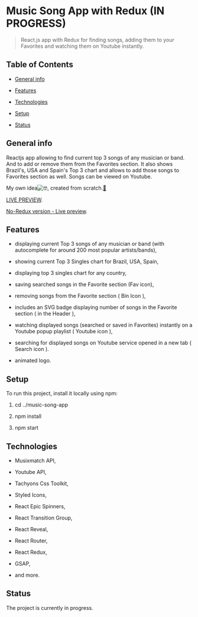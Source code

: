# Music Song App with Redux (IN PROGRESS)

> React.js app with Redux for finding songs, adding them to your Favorites and watching them on Youtube instantly.

## Table of Contents

- [General info](#general-info)

- [Features](#features)

- [Technologies](#technologies)

- [Setup](#setup)

- [Status](#status)

## General info

Reactjs app allowing to find current top 3 songs of any musician or band. And to add or remove them from the Favorites section. It also shows Brazil's, USA and Spain's Top 3 chart and allows to add those songs to Favorites section as well. Songs can be viewed on Youtube.

My own idea![🤓](https://mail.google.com/mail/e/1f913), created from scratch.[🔨](https://mail.google.com/mail/e/1f528)

[LIVE PREVIEW](https://suavek85.github.io/Music-Song-App-with-Redux/).

[No-Redux version - Live preview](https://suavek85.github.io/Music-Song-App/).


## Features

- displaying current Top 3 songs of any musician or band (with autocomplete for around 200 most popular artists/bands),

- showing current Top 3 Singles chart for Brazil, USA, Spain,

- displaying top 3 singles chart for any country,

- saving searched songs in the Favorite section (Fav icon),

- removing songs from the Favorite section ( Bin Icon ),

- includes an SVG badge displaying number of songs in the Favorite section ( in the Header ),

- watching displayed songs (searched or saved in Favorites) instantly on a Youtube popup playlist ( Youtube icon ),

- searching for displayed songs on Youtube service opened in a new tab ( Search icon ).

- animated logo.


## Setup

To run this project, install it locally using npm:

1. cd ../music-song-app

2. npm install

3. npm start

## Technologies

- Musixmatch API,

- Youtube API,

- Tachyons Css Toolkit,

- Styled Icons,

- React Epic Spinners,

- React Transition Group,

- React Reveal,

- React Router,

- React Redux,

- GSAP,

- and more.

## Status

The project is currently in progress.